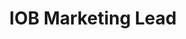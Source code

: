 ---
layout: post
weight: 300
name: Said Zaid-Alkailani
status: founder
title: IOB Marketing Lead
img: /assets/images/members/said.jpg
<!-- email: marketing@innovationonboard.ca -->
biography: >
  Said Zaid-Alkailani is currently in his 3rd year of his B.ASc. in Chemical and Biological Engineering (CHBE) in UBC. During Said's undergraduate studies, he has been the vice captain of the junior Chem-E-Car team, the second year representative for CHBE and the third year representative for CHBE.
linkedin: https://www.linkedin.com/in/said-zaid-alkailani-178686135/
---